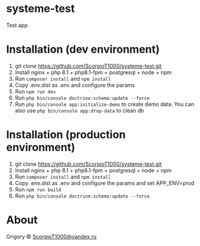 # systeme-test
Test app

# Installation (dev environment)

1. git clone https://github.com/ScorpioT1000/systeme-test.git
2. Install nginx + php 8.1 + php8.1-fpm + postgresql + node + npm 
3. Run ```composer install``` and ```npm install```
4. Copy .env.dist as .env and configure the params
5. Run ```npm run dev```
6. Run ```php bin/console doctrine:schema:update --force```
7. Run ```php bin/console app:initialize-demo``` to create demo data. You can also use ```php bin/console app:drop-data``` to clean db

# Installation (production environment)

1. git clone https://github.com/ScorpioT1000/systeme-test.git
2. Install nginx + php 8.1 + php8.1-fpm + postgresql + node + npm 
3. Run ```composer install``` and ```npm install```
4. Copy .env.dist as .env and configure the params and set APP_ENV=prod
5. Run ```npm run build```
6. Run ```php bin/console doctrine:schema:update --force```

# About

Grigory © ScorpioT1000@yandex.ru
